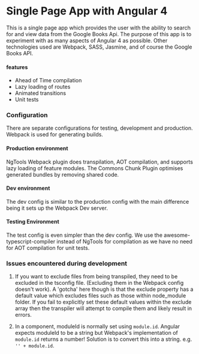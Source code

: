 # Single Page App with Angular 4

This is a single page app which provides the user with the ability to search for and view data from the Google Books Api.
The purpose of this app is to experiment with as many aspects of Angular 4 as possible. Other technologies used are Webpack, SASS, Jasmine, and of course the Google Books API.

#### features
* Ahead of Time compilation
* Lazy loading of routes
* Animated transitions
* Unit tests

### Configuration
There are separate configurations for testing, development and production. Webpack is used for generating builds.

#### Production environment
NgTools Webpack plugin does transpilation, AOT compilation, and supports lazy loading of feature modules. The Commons Chunk Plugin optimises generated bundles by removing shared code.

#### Dev environment
The dev config is similar to the production config with the main difference being it sets up the Webpack Dev server.

#### Testing Environment
The test config is even simpler than the dev config. We use the awesome-typescript-compiler instead of NgTools for compilation as we have no need for AOT compilation for unit tests.

### Issues encountered during development

1. If you want to exclude files from being transpiled, they need to be excluded in the tsconfig file. (Excluding them in the Webpack config doesn't work). A 'gotcha' here though is that the exclude property has a default value which excludes files such as those within node_module folder. If you fail to explicitly set these default values within the exclude array then the transpiler will attempt to compile them and likely result in errors.


2. In a component, moduleId is normally set using `module.id`. Angular expects moduleId to be a string but Webpack's implementation of `module.id` returns a number! Solution is to convert this into a string. e.g. `'' + module.id`.





